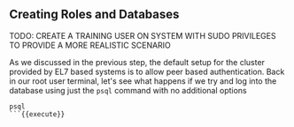 Creating Roles and Databases
----------------------------

TODO: CREATE A TRAINING USER ON SYSTEM WITH SUDO PRIVILEGES TO PROVIDE A MORE REALISTIC SCENARIO


As we discussed in the previous step, the default setup for the cluster provided by EL7 based systems is to allow peer based authentication. Back in our root user terminal, let's see what happens if we try and log into the database using just the `psql` command with no additional options
```
psql
```{{execute}}

